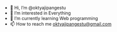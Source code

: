 - 👋 Hi, I’m @oktyajipangestu
- 👀 I’m interested in Everything
- 🌱 I’m currently learning Web programming
- 📫 How to reach me oktyajipangestu@gmail.com

<!---
oktyajipangestu/oktyajipangestu is a ✨ special ✨ repository because its `README.md` (this file) appears on your GitHub profile.
You can click the Preview link to take a look at your changes.
--->
